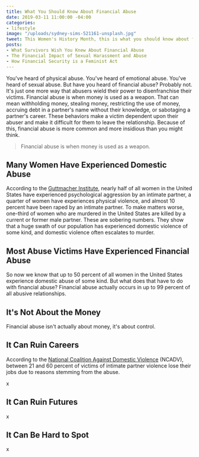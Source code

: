 ```yaml
---
title: What You Should Know About Financial Abuse
date: 2019-03-11 11:00:00 -04:00
categories:
- lifestyle
image: "/uploads/sydney-sims-521161-unsplash.jpg"
tweet: This Women's History Month, this is what you should know about financial abuse.
posts:
- What Survivors Wish You Knew About Financial Abuse
- The Financial Impact of Sexual Harassment and Abuse
- How Financial Security is a Feminist Act
---
```


You've heard of physical abuse. You've heard of emotional abuse. You've heard of sexual abuse. But have you heard of financial abuse? Probably not. It's just one more way that abusers wield their power to disenfranchise their victims. Financial abuse is when money is used as a weapon. That can mean withholding money, stealing money, restricting the use of money, accruing debt in a partner's name without their knowledge, or sabotaging a partner's career. These behaviors make a victim dependent upon their abuser and make it difficult for them to leave the relationship. Because of this, financial abuse is more common and more insidious than you might think.

> Financial abuse is when money is used as a weapon.

## Many Women Have Experienced Domestic Abuse

According to the [Guttmacher Institute](https://www.guttmacher.org/gpr/2016/07/understanding-intimate-partner-violence-sexual-and-reproductive-health-and-rights-issue?gclid=EAIaIQobChMI5N2Plbfz4AIVxV6GCh0EgQMQEAAYAyAAEgLGTvD_BwE), nearly half of all women in the United States have experienced psychological aggression by an intimate partner, a quarter of women have experiences physical violence, and almost 10 percent have been raped by an intimate partner. To make matters worse, one-third of women who are murdered in the United States are killed by a current or former male partner. These are sobering numbers. They show that a huge swath of our population has experienced domestic violence of some kind, and domestic violence often escalates to murder.

## Most Abuse Victims Have Experienced Financial Abuse

So now we know that up to 50 percent of all women in the United States experience domestic abuse of some kind. But what does that have to do with financial abuse? Financial abuse actually occurs in up to 99 percent of all abusive relationships.

## It's Not About the Money

Financial abuse isn't actually about money, it's about control.

## It Can Ruin Careers

According to the [National Coalition Against Domestic Violence](https://ncadv.org/blog/posts/quick-guide-economic-and-financial-abuse) (NCADV), between 21 and 60 percent of victims of intimate partner violence lose their jobs due to reasons stemming from the abuse.

x

## It Can Ruin Futures

x

## It Can Be Hard to Spot

x